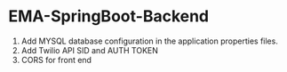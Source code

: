 # EMA-SpringBoot-Backend

1. Add MYSQL database configuration in the application properties files.
2. Add Twilio API SID and AUTH TOKEN
3. CORS for front end
